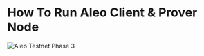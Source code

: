 # How To Run Aleo Client & Prover Node

![Aleo Testnet Phase 3](https://mirror-media.imgix.net/publication-images/6e9dAy9AbAdTnge4QijJ1.png?height=806&width=1612&h=806&w=1612&auto=compress)
